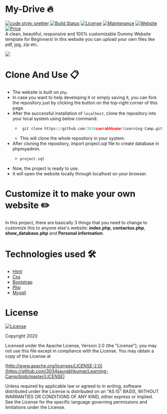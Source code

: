 # My-Drive 🔥
  <a href="https://github.com/prettier/prettier"><img alt="code style: prettier" src="https://img.shields.io/badge/code_style-prettier-ff69b4.svg?style=flat-square?style=flat-square" /></a>
  <a href="https://travis-ci.org/badges/badgerbadgerbadger"><img alt="Build Status" src="http://img.shields.io/travis/badges/badgerbadgerbadger.svg?style=flat-square?style=flat-square" /></a>
  <a href="http://www.apache.org/licenses/LICENSE-2.0"><img alt="License" src="https://img.shields.io/badge/License-Apache%202.0-blue.svg?style=flat-square?style=flat-square" /></a>
  <a href="https://github.com/3034saurabhkumar/Learning-Camp"><img alt="Maintenance" src="https://img.shields.io/badge/maintained-yes-green.svg?style=flat-square" /></a>
<a href="http://www.apache.org/licenses/LICENSE-2.0"><img alt="Website" src="https://img.shields.io/badge/website-up-yellow?style=flat-square" /></a>
<a href="https://img.shields.io/badge/price-free-ff69b4"><img alt="Price" src="https://img.shields.io/badge/price-free-ff69b4?style=flat-square" /></a><br>
A clean, beautiful, responsive and 100% customizable Dummy Website template for Beginners! In this website you can upload your own files like pdf, jpg, zip etc.

![](https://github.com/3034saurabhkumar/Learning-Camp/blob/master/docs/project%20(2).gif)

# Clone And Use 📋
- The website is built on `php`.
- In case you want to help developing it or simply saving it, you can fork the repository just by clicking the button on the top-right corner of this page.
- After the successful installation of `localhost`, clone the repository into your local system using below command:
    - ```python
       git clone https://github.com/3034saurabhkumar/Learning-Camp.git
       ```
    - This will clone the whole repository in your system.
- After cloning the repository, import project.sql file to create database in phpmyadmin.
    - ```python
      project.sql
      ```
- Now, the project is ready to use. 
- It will open the website locally through localhost on your browser.


# Customize it to make your own website ✏️
In this project, there are basically 3 things that you need to change to customize this to anyone else's website: **index.php**, **contactus.php**, **show_database.php** and **Personal information**.


# Technologies used 🛠️

- [Html]()
- [Css]() 
- [Bootstrap](https://getbootstrap.com/docs/4.5/getting-started/introduction/) 
- [Php]()
- [Mysqli]()


# License

[![License](https://img.shields.io/badge/License-Apache%202.0-blue.svg)](http://www.apache.org/licenses/LICENSE-2.0)

Copyright 2020

Licensed under the Apache License, Version 2.0 (the "License");
you may not use this file except in compliance with the License.
You may obtain a copy of the License at

  [http://www.apache.org/licenses/LICENSE-2.0](https://github.com/3034saurabhkumar/Learning-Camp/blob/master/LICENSE)
  
Unless required by applicable law or agreed to in writing, software
distributed under the License is distributed on an "AS IS" BASIS,
WITHOUT WARRANTIES OR CONDITIONS OF ANY KIND, either express or implied.
See the License for the specific language governing permissions and
limitations under the License.
